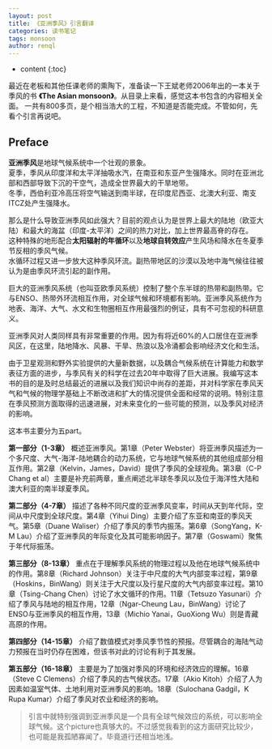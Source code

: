```yaml
---
layout: post
title: 《亚洲季风》引言翻译
categories: 读书笔记
tags: monsoon
author: renql
---
```


* content
{:toc}

最近在老板和其他任课老师的熏陶下，准备读一下王斌老师2006年出的一本关于季风的书 **《The Asian monsoon》**。从目录上来看，感觉这本书包含的内容相关全面。
一共有800多页，是个相当浩大的工程，不知道是否能完成。不管如何，先看个引言再说吧。

## Preface
**亚洲季风**是地球气候系统中一个壮观的景象。  
夏季，季风从印度洋和太平洋抽吸水汽，在南亚和东亚产生强降水。同时在亚洲北部和西部导致下沉的干空气，造成全世界最大的干旱地带。  
冬季，西伯利亚冷高压将空气输送到南半球，在印度尼西亚、北澳大利亚、南支ITCZ处产生强降水。  

那么是什么导致亚洲季风如此强大？目前的观点认为是世界上最大的陆地（欧亚大陆）和最大的海盆（印度-太平洋）之间的热力对比，加上世界最高脊的存在。  
这种特殊的地形配合**太阳辐射的年循环**以及**地球自转效应**产生风场和降水在冬夏季节反相的季风气候。   
水循环过程又进一步放大这种季风环流。副热带地区的沙漠以及地中海气候往往被认为是由季风环流引起的副作用。

巨大的亚洲季风系统（也叫亚欧季风系统）控制了整个东半球的热带和副热带。它与ENSO、热带外环流相互作用，对全球气候和环境都有影响。亚洲季风系统作为地表、海洋、大气、水文和生物圈相互作用最强烈的例证，具有不可忽视的科研意义。




亚洲季风对人类同样具有非常重要的作用。因为有将近60%的人口居住在亚洲季风区，在这里，陆地降水、风暴、干旱、热浪以及冷涌都会影响经济文化和生活。

由于卫星观测和野外实验提供的大量新数据，以及耦合气候系统在计算能力和数学表征方面的进步，与季风有关的科学在过去20年中取得了巨大进展。我编写这本书的目的是及时总结最近的进展以及我们知识中尚存的差距，并对科学家在季风天气和气候的物理学基础上不断改进和扩大的情况提供全面和经常的说明。特别注意在季风预测方面取得的迅速进展，对未来变化的一些可能的预测，以及季风对经济的影响。

这本书主要分为五part。

**第一部分（1-3章）** 概述亚洲季风。第1章（Peter Webster）将亚洲季风描述为一个多尺度、大气-海洋-陆地耦合的动力系统，它与地球气候系统的其他组成部分相互作用。第2章（Kelvin，James，David）提供了季风的全球视角。第3章（C-P Chang et al）主要是补充前两章，重点阐述北半球冬季风以及位于海洋性大陆和澳大利亚的南半球夏季风。

**第二部分（4-7章）** 描述了各种不同尺度的亚洲季风变率，时间从天到年代际，空间从中尺度到全球尺度。第4章（Yihui Ding）主要介绍了东亚和南亚的季风天气。第5章（Duane Waliser）介绍了季风的季节内振荡。第6章（SongYang，K-M Lau）介绍了亚洲季风的年际变化及其可能影响因子。第7章（Goswami）聚焦于年代际振荡。

**第三部分（8-13章）** 重点在于理解季风系统的物理过程以及他在地球气候系统中的作用。第8章（Richard Johnson）关注于中尺度的大气内部变率过程，第9章（Hoskins，BinWang）则关注于大尺度以及行星尺度的大气内部变率过程。第10章（Tsing-Chang Chen）讨论了水文循环的作用。11章（Tetsuzo Yasunari）介绍了季风与陆地的相互作用，12章（Ngar-Cheung Lau，BinWang）讨论了ENSO与亚洲季风的相互作用，13章（Michio Yanai，GuoXiong Wu）则是青藏高原的作用。

**第四部分（14-15章）** 介绍了数值模式对季风季节性的预报。尽管耦合的海陆气动力预报在当时仍存在困难，但该书对此的讨论有利于其发展。

**第五部分（16-18章）** 主要是为了加强对季风的环境和经济效应的理解。16章（Steve C Clemens）介绍了季风的古气候状态。17章（Akio Kitoh）介绍了人为因素如温室气体、土地利用对亚洲季风的影响。18章（Sulochana Gadgil，K Rupa Kumar）介绍了季风对农业和经济的影响。

> 引言中就特别强调到亚洲季风是一个具有全球气候效应的系统，可以影响全球气候。这个picture也真够大的。不过感觉我看到的这方面研究比较少，也可能是我孤陋寡闻了。毕竟道行还相当地浅。
